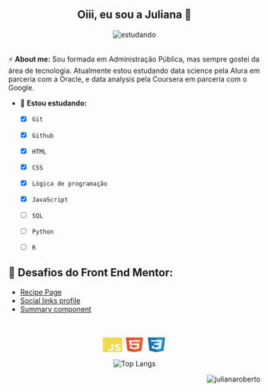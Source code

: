 <div align="center">

## Oiii, eu sou a Juliana 👋
    
</div>

<div style="display: block" align="center">
    
<img align="center" alt="estudando" height="170" width="420" src="https://i.imgur.com/XWkm8rK.gif">

</div><br>

⚡ **About me:** Sou formada em Administração Pública, mas sempre gostei da área de tecnologia. Atualmente estou estudando data science pela Alura em parceria com a Oracle, e data analysis pela Coursera em parceria com o Google.
<br>
- 📖 **Estou estudando:**
    - [x] `Git`
    - [x] `Github`
    - [x] `HTML`
    - [x] `CSS`
    - [x] `Lógica de programação`
    - [x] `JavaScript`
    - [ ] `SQL`
    - [ ] `Python`
    - [ ] `R`
 

## 🌱 Desafios do Front End Mentor: 
- [Recipe Page](https://julianaroberto.github.io/recipe-page/)
- [Social links profile](https://julianaroberto.github.io/card-links/)
- [Summary component](https://julianaroberto.github.io/summary/)
<br>
  
<div style="display: inline_block" align="center"><br>
  <img align="center" alt="Js" height="30" width="40" src="https://raw.githubusercontent.com/devicons/devicon/master/icons/javascript/javascript-plain.svg">
  <img align="center" alt="html" height="30" width="40" src="https://raw.githubusercontent.com/devicons/devicon/master/icons/html5/html5-original.svg">
  <img align="center" alt="CSS" height="30" width="40" src="https://raw.githubusercontent.com/devicons/devicon/master/icons/css3/css3-original.svg">
<!--   <img align="center" alt="Python" height="30" width="40" src="https://raw.githubusercontent.com/devicons/devicon/master/icons/python/python-original.svg">
</div> -->

<br>

<div align="center">
  
![Top Langs](https://github-readme-stats.vercel.app/api/top-langs/?username=julianaroberto&layout=compact) 

<p align="right"> <img src="https://komarev.com/ghpvc/?username=julianaroberto&label=Profile%20views&color=0e75b6&style=plastic" alt="julianaroberto" /> </p>
</div>

<!--<div>
<a href="https://github.com/julianaroberto">
<img loading="lazy" height="180em" src="https://github-readme-stats.vercel.app/api/top-langs/?username=julianaroberto&layout=compact&langs_count=7&theme=dracula"/>
<img loading="lazy" height="180em" src="https://github-readme-stats.vercel.app/api?username=julianaroberto&show_icons=true&theme=dracula&include_all_commits=true&count_private=true"/>
</div> -->
